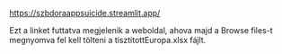 https://szbdoraappsuicide.streamlit.app/

Ezt a linket futtatva megjelenik a weboldal, ahova majd a Browse files-t megnyomva fel kell tölteni a tisztitottEuropa.xlsx fájlt.
